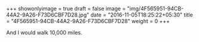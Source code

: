 +++
showonlyimage = true
draft = false
image = "img/4F565951-94CB-44A2-9A26-F73D6CBF7D28.jpg"
date = "2016-11-05T18:25:22+05:30"
title = "4F565951-94CB-44A2-9A26-F73D6CBF7D28"
weight = 0
+++

And I would walk 10,000 miles.

